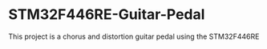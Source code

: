 # STM32F446RE-Guitar-Pedal
This project is a chorus and distortion guitar pedal using the STM32F446RE
